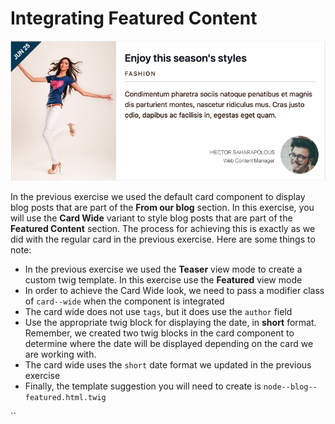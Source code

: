 # Integrating Featured Content

![Card Wide variant](../.gitbook/assets/card-wide.png)

In the previous exercise we used the default card component to display blog posts that are part of the **From our blog** section.  In this exercise, you will use the **Card Wide** variant to style blog posts that are part of the **Featured Content** section.  The process for achieving this is exactly as we did with the regular card in the previous exercise.  Here are some things to note:

* In the previous exercise we used the **Teaser** view mode to create a custom twig template.  In this exercise use the **Featured** view mode
* In order to achieve the Card Wide look, we need to pass a modifier class of `card--wide` when the component is integrated
* The card wide does not use `tags`, but it does use the `author` field
* Use the appropriate twig block for displaying the date, in **short** format.  Remember, we created two twig blocks in the card component to determine where the date will be displayed depending on the card we are working with.
* The card wide uses the `short` date format we updated in the previous exercise
* Finally, the template suggestion you will need to create is `node--blog--featured.html.twig`

\`\`

